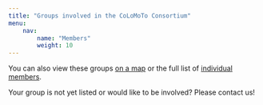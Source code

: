 ```yaml
---
title: "Groups involved in the CoLoMoTo Consortium"
menu: 
    nav:
        name: "Members"
        weight: 10
---
```


You can also view these groups [on a map](map)
or the full list of [individual members](members).


Your group is not yet listed or would like to be involved?
Please contact us!

